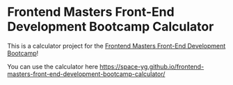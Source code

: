 # Frontend Masters Front-End Development Bootcamp Calculator

This is a calculator project for the [Frontend Masters Front-End Development Bootcamp](https://frontendmasters.com/bootcamp/)!

You can use the calculator here https://space-yg.github.io/frontend-masters-front-end-development-bootcamp-calculator/
